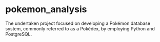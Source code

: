 # pokemon_analysis
The undertaken project focused on developing a Pokémon database system, commonly referred to as a Pokédex, by employing Python and PostgreSQL.
